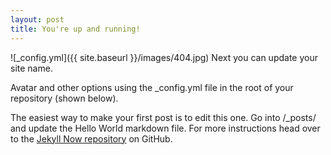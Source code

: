 ```yaml
---
layout: post
title: You're up and running!
---
```




![_config.yml]({{ site.baseurl }}/images/404.jpg)
Next you can update your site name.


 Avatar and other options using the _config.yml file in the root of your repository (shown below).

The easiest way to make your first post is to edit this one. Go into /_posts/ and update the Hello World markdown file. For more instructions head over to the [Jekyll Now repository](https://github.com/barryclark/jekyll-now) on GitHub.
